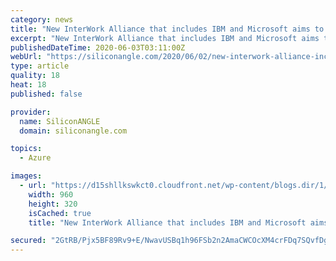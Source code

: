 ```yaml
---
category: news
title: "New InterWork Alliance that includes IBM and Microsoft aims to standardize distributed applications"
excerpt: "New InterWork Alliance that includes IBM and Microsoft aims to standardize distributed applications - SiliconANGLE"
publishedDateTime: 2020-06-03T03:11:00Z
webUrl: "https://siliconangle.com/2020/06/02/new-interwork-alliance-includes-ibm-microsoft-aims-standardize-distributed-applications/"
type: article
quality: 18
heat: 18
published: false

provider:
  name: SiliconANGLE
  domain: siliconangle.com

topics:
  - Azure

images:
  - url: "https://d15shllkswkct0.cloudfront.net/wp-content/blogs.dir/1/files/2020/06/interwork.png"
    width: 960
    height: 320
    isCached: true
    title: "New InterWork Alliance that includes IBM and Microsoft aims to standardize distributed applications"

secured: "2GtRB/Pjx5BF89Rv9+E/NwavUSBq1h96FSb2n2AmaCWCOcXM4crFDq7SQvfDgldc5AQ4FtqJxMiMzyI4xSWeRoAsbq0BpeifAcwK1SZp2YRjOnRdZu46KoARl+Fcwy/FZXGuy+7o47a7N0ciiyJ9BDvOJmfabJGnw5/vUxFY7/UPjZh9yjo9yksMUlcMmW0qfJmBKxIs491FhlqzK2C7JBFEsy55U3rVn8EeYxaVc9n2drygA5kNcYijy2c2LOxXwIsRX1lrv8MxhCfG1juZxm/ylo35jA4JD5OaklhB5Vqojav17N0bbZC2FJT2V1PG;6f86NkoZSN5TsQ9QdcK8ow=="
---
```



